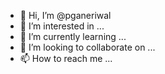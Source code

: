 - 👋 Hi, I’m @pganeriwal
- 👀 I’m interested in ...
- 🌱 I’m currently learning ...
- 💞️ I’m looking to collaborate on ...
- 📫 How to reach me ...

<!---
pganeriwal/pganeriwal is a ✨ special ✨ repository because its `README.md` (this file) appears on your GitHub profile.
You can click the Preview link to take a look at your changes.
--->
